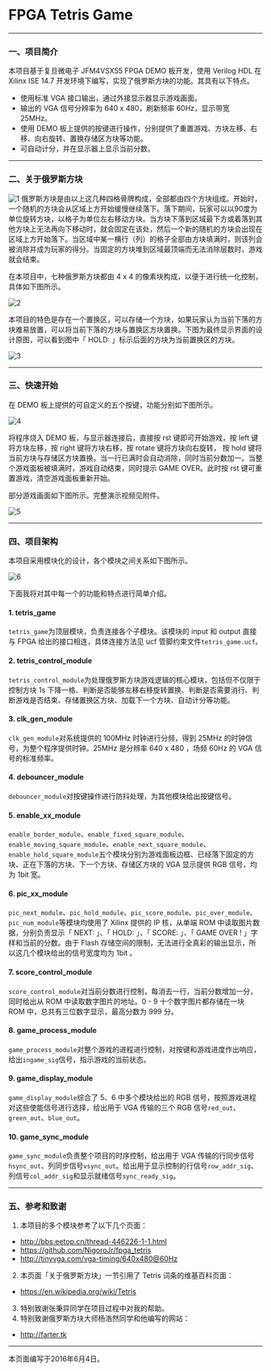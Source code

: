 # FPGA Tetris Game

---
### 一、项目简介
本项目基于复旦微电子 JFM4VSX55 FPGA DEMO 板开发，使用 Verilog HDL 在 Xilinx ISE 14.7 开发环境下编写，实现了俄罗斯方块的功能。其具有以下特点。

- 使用标准 VGA 接口输出，通过外接显示器显示游戏画面。
- 输出的 VGA 信号分辨率为 640 x 480，刷新频率 60Hz，显示带宽 25MHz。
- 使用 DEMO 板上提供的按键进行操作，分别提供了重置游戏、方块左移、右移、向右旋转、置换存储区方块等功能。
- 可自动计分，并在显示器上显示当前分数。

---
### 二、关于俄罗斯方块

![1](http://img.blog.csdn.net/20160604193806192)
俄罗斯方块是由以上这几种四格骨牌构成，全部都由四个方块组成。开始时，一个随机的方块会从区域上方开始缓慢继续落下。落下期间，玩家可以以90度为单位旋转方块，以格子为单位左右移动方块。当方块下落到区域最下方或着落到其他方块上无法再向下移动时，就会固定在该处，然后一个新的随机的方块会出现在区域上方开始落下。当区域中某一横行（列）的格子全部由方块填满时，则该列会被消除并成为玩家的得分。当固定的方块堆到区域最顶端而无法消除层数时，游戏就会结束。

在本项目中，七种俄罗斯方块都由 4 x 4 的像素块构成，以便于进行统一化控制，具体如下图所示。

![2](http://img.blog.csdn.net/20160604220943830)

本项目的特色是存在一个置换区，可以存储一个方块，如果玩家认为当前下落的方块难易放置，可以将当前下落的方块与置换区方块置换。下图为最终显示界面的设计原图，可以看到图中「 HOLD: 」标示后面的方块为当前置换区的方块。

![3](http://img.blog.csdn.net/20160606011614902)

---
### 三、快速开始
在 DEMO 板上提供的可自定义的五个按键，功能分别如下图所示。

![4](http://img.blog.csdn.net/20160604221034346)

将程序烧入 DEMO 板，与显示器连接后，直接按 rst 键即可开始游戏，按 left 键将方块左移，按 right 键将方块右移，按 rotate 键将方块向右旋转， 按 hold 键将当前方块与存储区方块置换。当一行已满时会自动消除，同时当前分数加一。当整个游戏面板被填满时，游戏自动结束，同时提示 GAME OVER。此时按 rst 键可重置游戏，清空游戏面板重新开始。

部分游戏画面如下图所示。完整演示视频见附件。

![5](http://img.blog.csdn.net/20160606020752442)

---
### 四、项目架构
本项目采用模块化的设计，各个模块之间关系如下图所示。

![6](http://img.blog.csdn.net/20160604220454375)

下面我将对其中每一个的功能和特点进行简单介绍。

#### 1. tetris\_game
`tetris_game`为顶层模块，负责连接各个子模块。该模块的 input 和 output 直接与 FPGA 给出的接口相连，具体连接方法见 ucf 管脚约束文件`tetris_game.ucf`。

#### 2. tetris\_control\_module
`tetris_control_module`为处理俄罗斯方块游戏逻辑的核心模块，包括但不仅限于控制方块 1s 下降一格、判断是否能够左移右移旋转置换、判断是否需要消行、判断游戏是否结束、存储置换区方块、加载下一个方块、自动计分等功能。

#### 3. clk\_gen\_module
`clk_gen_module`对系统提供的 100MHz 时钟进行分频，得到 25MHz 的时钟信号，为整个程序提供时钟。25MHz 是分辨率 640 x 480 ，场频 60Hz 的 VGA 信号的标准频率。

#### 4. debouncer\_module
`debouncer_module`对按键操作进行防抖处理，为其他模块给出按键信号。

#### 5. enable\_xx\_module
`enable_border_module`、`enable_fixed_square_module`、`enable_moving_square_module`、`enable_next_square_module`、`enable_hold_square_module`五个模块分别为游戏面板边框、已经落下固定的方块、正在下落的方块、下一个方块、存储区方块的 VGA 显示提供 RGB 信号，均为 1bit 宽。

#### 6. pic\_xx\_module 
`pic_next_module`、`pic_hold_module`、`pic_score_module`、`pic_over_module`、`pic_num_module`等模块均使用了 Xilinx 提供的 IP 核，从单端 ROM 中读取图片数据，分别负责显示「 NEXT: 」、「 HOLD: 」、「 SCORE: 」、「 GAME OVER ! 」字样和当前的分数。由于 Flash 存储空间的限制，无法进行全真彩的输出显示，所以这几个模块给出的信号宽度均为 1bit 。

#### 7. score\_control\_module
`score_control_module`对当前分数进行控制，每消去一行，当前分数增加一分，同时给出从 ROM 中读取数字图片的地址。0 - 9 十个数字图片都存储在一块 ROM 中，总共有三位数字显示，最高分数为 999 分。

#### 8. game\_process\_module
`game_process_module`对整个游戏的进程进行控制，对按键和游戏进度作出响应，给出`ingame_sig`信号，指示游戏的当前状态。

#### 9. game\_display\_module
`game_display_module`综合了 5、6 中多个模块给出的 RGB 信号，按照游戏进程对这些使能信号进行选择，给出用于 VGA 传输的三个 RGB 信号`red_out`、`green_out`、`blue_out`。

#### 10. game\_sync\_module
`game_sync_module`负责整个项目的时序控制，给出用于 VGA 传输的行同步信号`hsync_out`、列同步信号`vsync_out`。给出用于显示控制的行信号`row_addr_sig`、列信号`col_addr_sig`和显示就绪信号`sync_ready_sig`。

---
### 五、参考和致谢
1. 本项目的多个模块参考了以下几个页面：
- http://bbs.eetop.cn/thread-446226-1-1.html
- https://github.com/NigoroJr/fpga_tetris
- http://tinyvga.com/vga-timing/640x480@60Hz
2. 本页面「关于俄罗斯方块」一节引用了 Tetris 词条的维基百科页面：
- https://en.wikipedia.org/wiki/Tetris
3. 特别致谢张秉异同学在项目过程中对我的帮助。
4. 特别致谢俄罗斯方块大师杨浩然同学和他编写的网站：
- http://farter.tk

---
本页面编写于2016年6月4日。

